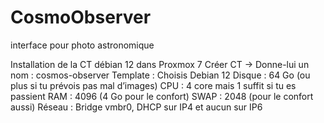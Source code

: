 # CosmoObserver
interface pour photo astronomique

Installation de la CT débian 12 dans Proxmox 7
Créer CT → Donne-lui un nom : cosmos-observer
Template : Choisis Debian 12
Disque : 64 Go (ou plus si tu prévois pas mal d’images)
CPU : 4 core mais 1 suffit si tu es passient
RAM : 4096 (4 Go pour le confort)
SWAP : 2048 (pour le confort aussi)
Réseau : Bridge vmbr0, DHCP sur IP4 et aucun sur IP6

